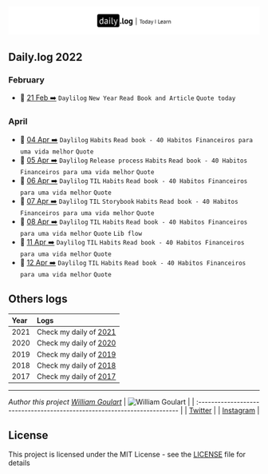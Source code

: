 ![](daily-logo.png)

## Daily.log 2022

### February

- 📝 [21 Feb ➡️](2022/02-Feb/log-21-02-2022) `Daylilog` `New Year` `Read Book and Article` `Quote today`

### April
- 📝 [04 Apr ➡️](2022/04-Apr/log-04-04-2022.md) `Daylilog` `Habits` `Read book - 40 Habitos Financeiros para uma vida melhor` `Quote`
- 📝 [05 Apr ➡️](2022/04-Apr/log-05-04-2022.md) `Daylilog` `Release process` `Habits` `Read book - 40 Habitos Financeiros para uma vida melhor` `Quote`
- 📝 [06 Apr ➡️](2022/04-Apr/log-06-04-2022.md) `Daylilog` `TIL` `Habits` `Read book - 40 Habitos Financeiros para uma vida melhor` `Quote`
- 📝 [07 Apr ➡️](2022/04-Apr/log-07-04-2022.md) `Daylilog` `TIL` `Storybook` `Habits` `Read book - 40 Habitos Financeiros para uma vida melhor` `Quote`
- 📝 [08 Apr ➡️](2022/04-Apr/log-08-04-2022.md) `Daylilog` `TIL` `Habits` `Read book - 40 Habitos Financeiros para uma vida melhor` `Quote` `Lib flow`
- 📝 [11 Apr ➡️](2022/04-Apr/log-11-04-2022.md) `Daylilog` `TIL` `Habits` `Read book - 40 Habitos Financeiros para uma vida melhor` `Quote`
- 📝 [12 Apr ➡️](2022/04-Apr/log-12-04-2022.md) `Daylilog` `TIL` `Habits` `Read book - 40 Habitos Financeiros para uma vida melhor` `Quote`  

## Others logs

| Year | Logs                                                                                       |
| :--- | :----------------------------------------------------------------------------------------- |
| 2021 | Check my daily of [2021](https://github.com/wgoulaart/dailylog/tree/master/2021/README.md) |
| 2020 | Check my daily of [2020](https://github.com/wgoulaart/dailylog/tree/master/2020/README.md) |
| 2019 | Check my daily of [2019](https://github.com/wgoulaart/dailylog/tree/master/2019/README.md) |
| 2018 | Check my daily of [2018](https://github.com/wgoulaart/dailylog/tree/master/2018/README.md) |
| 2017 | Check my daily of [2017](https://github.com/wgoulaart/dailylog/tree/master/2017/README.md) |

---

_Author this project [William Goulart](https://github.com/wgoulaart/)_
| ![William Goulart](https://avatars1.githubusercontent.com/u/2000986?s=80) |
| :------------------------------------------------------------------------ |
| [Twitter](https://twitter.com/wgoulaart/) |
| [Instagram](https://instagram.com/wgoulaart/) |

## License

This project is licensed under the MIT License - see the [LICENSE](LICENSE) file for details
